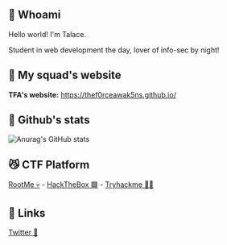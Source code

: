 ## 🤠 Whoami 

Hello world! I'm Talace.

Student in web development the day, lover of info-sec by night!
## 🌌 My squad's website

**TFA's website:** https://thef0rceawak5ns.github.io/

## 🐬 Github's stats

![Anurag's GitHub stats](https://github-readme-stats.vercel.app/api?username=StopThatTalace&show_icons=true&theme=radical)

## 😼 CTF Platform

[RootMe 💀](https://www.root-me.org%2FTalace%3Flang%3Dfr) - [HackTheBox 🟩](https://app.hackthebox.com/users/1551559) - [Tryhackme 😶‍🌫️](https://tryhackme.com/p/TalaceNeedFlag)

## 🔗 Links
[Twitter 🐤](https://twitter.com/Talace_)
